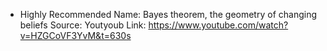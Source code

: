 * Highly Recommended 
Name: Bayes theorem, the geometry of changing beliefs
Source: Youtyoub
Link: https://www.youtube.com/watch?v=HZGCoVF3YvM&t=630s


